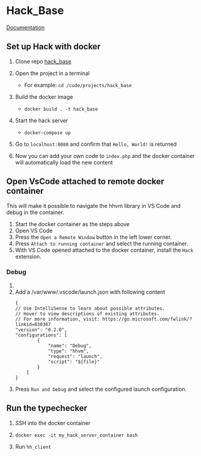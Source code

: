# Hack_Base

[Documentation](https://docs.hhvm.com/hack/getting-started/getting-started)

## Set up Hack with docker

1. Clone repo [hack_base](https://github.com/bjorngrunde/hack_base/)
  
2. Open the project in a terminal
  
    - For example: `cd /code/projects/hack_base`
    
3. Build the docker image
  
    - `docker build . -t hack_base`
    
4. Start the hack server
  
    - `docker-compose up`
    
5. Go to `localhost:8080` and confirm that `Hello, World!` is returned
  
6. Now you can add your own code to `index.php` and the docker container will automatically load the new content

## Open VsCode attached to remote docker container
This will make it possible to navigate the hhvm library in VS Code and debug in the container.

1. Start the docker container as the steps above
2. Open VS Code
3. Press the ``Open a Remote Window`` button in the left lower corner.
4. Press ``Attach to running container`` and select the running container.
5. With VS Code opened attached to the docker container, install the ``Hack`` extension.

### Debug

1. 
2. Add a /var/www/.vscode/launch.json with following content
    ```
    {
    // Use IntelliSense to learn about possible attributes.
    // Hover to view descriptions of existing attributes.
    // For more information, visit: https://go.microsoft.com/fwlink/?linkid=830387
    "version": "0.2.0",
    "configurations": [
            {
                "name": "Debug",
                "type": "hhvm",
                "request": "launch",
                "script": "${file}"
            }
        ]
    }
    ```
3. Press ``Run and Debug`` and select the configured launch configuration.

## Run the typechecker

1. SSH into the docker container
  
  1. `docker exec -it my_hack_server_container bash`
    
2. Run `hh_client`